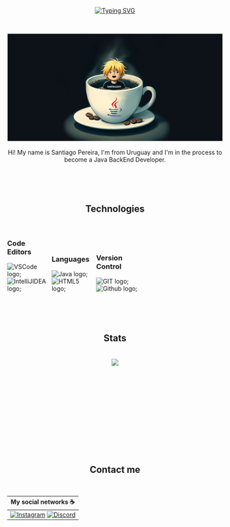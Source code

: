 <div id="header" align="center">

[![Typing SVG](https://readme-typing-svg.herokuapp.com?color=ab7a5a&size=35&center=true&vCenter=true&width=1000&lines=Welcome+to+Santiago's+README.md;I'm+a+Java+BackEnd+Student)](https://git.io/typing-svg)

<br>

![Santiago Devotech Github's banner](assets/santidevotechgbBanner4.jpg)

<p align="center">
  Hi! My name is Santiago Pereira, I'm from Uruguay and I'm in the process to become a Java BackEnd Developer.
</p>  

</div>

<br><br><br>

<div align="center">
  <h2>Technologies</h2>
  <br>
</div>

<!--<div>
  <img src="https://github.com/SantiagoPereiraViroga/SantiagoPereiraViroga/blob/main/assets/santidevotechgbsmallsideimage.png?raw=true" min-width="400px" max-width="400px" width="300px" align="right" alt="Me in progress">
</div>-->

<div style="display: inline-block; width: 100px;">
  
  ### Code Editors
  <img src="https://github.com/SantiagoPereiraViroga/SantiagoPereiraViroga/assets/168778876/1c774ab0-6af3-4c90-be79-ffa5cffe860d" alt="VSCode logo;" />
  <img src="https://github.com/SantiagoPereiraViroga/SantiagoPereiraViroga/assets/168778876/e3bdda93-b6b5-46d9-b825-45eec695c135" alt="IntelliJIDEA logo;" />
</div>  

<div style="display: inline-block; width: 100px;">
  
  ### Languages
  <img src="https://github.com/SantiagoPereiraViroga/SantiagoPereiraViroga/assets/168778876/f79a1b31-ff3c-44a8-a629-5cf6a536891c" alt="Java logo;" />
  <img src="https://github.com/SantiagoPereiraViroga/SantiagoPereiraViroga/assets/168778876/24cd1e91-6568-40ad-bbaf-3eba0c574d06" alt="HTML5 logo;" />
</div>

<div style="display: inline-block; width: 100px;">
  
  ### Version Control
  <img src="https://github.com/SantiagoPereiraViroga/SantiagoPereiraViroga/assets/168778876/ce8dd1d8-a5e2-4612-85fe-1cdc67666570" alt="GIT logo;" />
  <img src="https://github.com/SantiagoPereiraViroga/SantiagoPereiraViroga/assets/168778876/76bce4d8-43ab-4218-a676-00d4a3527e13" alt="Github logo;" />
</div>

<br><br><br>

<div>
  <h2 align="center">Stats</h2>
  <br>
  <div align="center" style="margin-bottom:150px">
    <img width=45% align="center" src="https://github-readme-stats.vercel.app/api?username=santiagopereiraviroga&theme=radical&show_icons=true"/>
  </div>
</div>

<br><br><br>

<div>
  <h2 align="center">Contact me</h2>
</div>

<br>

<div align="center">
  
  | My social networks :coffee: |
  |---------------------------- |
  | [![Instagram](https://img.shields.io/badge/Instagram-%23E4405F.svg?style=for-the-badge&logo=Instagram&logoColor=white)](https://www.instagram.com/santiago_dev_o.tech/) [![Discord](https://img.shields.io/badge/Discord-%235865F2.svg?style=for-the-badge&logo=discord&logoColor=white)](discordapp.com/users/1217510749870493708) |
  
</div>


